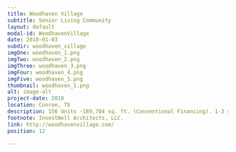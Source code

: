 ```yaml
---
title: Woodhaven Village
subtitle: Senior Living Community
layout: default
modal-id: WoodhavenVillage
date: 2018-01-03
subdir: woodhaven_village
imgOne: woodhaven_1.png
imgTwo: woodhaven_2.png
imgThree: woodhaven_3.png
imgFour: woodhaven_4.png
imgFive: woodhaven_5.png
thumbnail: woodhaven_1.png
alt: image-alt
project-date: 2018
location: Conroe, TX
description: 156 Units -189,784 sq. ft. (Conventional Financing). 1-3 story w/ surface parking and private garages.
footnote: InvestWell Architects, LLC.
link: http://woodhavenvillage.com/
position: 12

---
```

